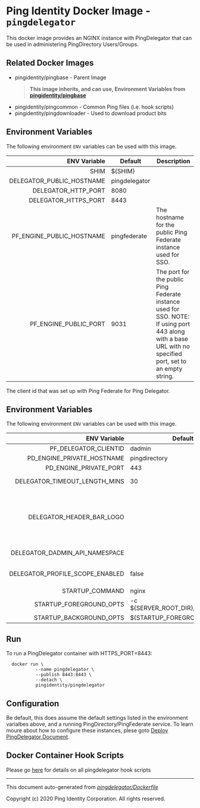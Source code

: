 
# Ping Identity Docker Image - `pingdelegator`

This docker image provides an NGINX instance with PingDelegator
that can be used in administering PingDirectory Users/Groups.

## Related Docker Images
- pingidentity/pingbase - Parent Image
	>**This image inherits, and can use, Environment Variables from [pingidentity/pingbase](https://pingidentity-devops.gitbook.io/devops/dockerimagesref/pingbase)**
- pingidentity/pingcommon - Common Ping files (i.e. hook scripts)
- pingidentity/pingdownloader - Used to download product bits

## Environment Variables
The following environment `ENV` variables can be used with 
this image. 

| ENV Variable  | Default     | Description
| ------------: | ----------- | ---------------------------------
| SHIM  | ${SHIM}  | 
| DELEGATOR_PUBLIC_HOSTNAME  | pingdelegator  | 
| DELEGATOR_HTTP_PORT  | 8080  | 
| DELEGATOR_HTTPS_PORT  | 8443  | 
| PF_ENGINE_PUBLIC_HOSTNAME  | pingfederate  | The hostname for the public Ping Federate instance used for SSO. 
| PF_ENGINE_PUBLIC_PORT  | 9031  | The port for the public Ping Federate instance used for SSO. NOTE: If using port 443 along with a base URL with no specified port, set to an empty string. 
The client id that was set up with Ping Federate for Ping Delegator.
## Environment Variables
The following environment `ENV` variables can be used with 
this image. 

| ENV Variable  | Default     | Description
| ------------: | ----------- | ---------------------------------
| PF_DELEGATOR_CLIENTID  | dadmin  | 
| PD_ENGINE_PRIVATE_HOSTNAME  | pingdirectory  | The hostname for the DS instance the app will be interfacing with. 
| PD_ENGINE_PRIVATE_PORT  | 443  | The HTTPS port for the DS instance the app will be interfacing with. 
| DELEGATOR_TIMEOUT_LENGTH_MINS  | 30  | The length of time (in minutes) until the session will require a new login attempt 
| DELEGATOR_HEADER_BAR_LOGO  |   | The filename used as the logo in the header bar, relative to this application's build directory. Note about logos: The size of the image will be scaled down to fit 22px of height and a max-width of 150px. For best results, it is advised to make the image close to this height and width ratio as well as to crop out any blank spacing around the logo to maximize its presentation. e.g. '${SERVER_ROOT_DIR}/html/delegator/images/my_company_logo.png' 
| DELEGATOR_DADMIN_API_NAMESPACE  |   | The namespace for the Delegated Admin API on the DS instance. In most cases, this does not need to be set here. e.g. 'dadmin/v2' 
| DELEGATOR_PROFILE_SCOPE_ENABLED  | false  | Set to true if the "profile" scope is supported for the Delegated Admin OIDC client on PingFederate and you wish to use it to show the current user's name in the navigation. 
| STARTUP_COMMAND  | nginx  | 
| STARTUP_FOREGROUND_OPTS  | -c ${SERVER_ROOT_DIR}/etc/nginx.conf  | 
| STARTUP_BACKGROUND_OPTS  | ${STARTUP_FOREGROUND_OPTS}  | 
## Run
To run a PingDelegator container with HTTPS_PORT=8443:

```shell
  docker run \
           --name pingdelegator \
           --publish 8443:8443 \
           --detach \
           pingidentity/pingdelegator
```

## Configuration
Be default, this does assume the default settings listed in the environment varialbes
above, and a running PingDirectory/PingFederate service.  To learn moure about how to
configure these instances, plese goto
[Deploy PingDelegator Document](deployPingDelegator.md).
## Docker Container Hook Scripts
Please go [here](https://github.com/pingidentity/pingidentity-devops-getting-started/tree/master/docs/docker-images/pingdelegator/hooks/README.md) for details on all pingdelegator hook scripts

---
This document auto-generated from _[pingdelegator/Dockerfile](https://github.com/pingidentity/pingidentity-docker-builds/blob/master/pingdelegator/Dockerfile)_

Copyright (c) 2020 Ping Identity Corporation. All rights reserved.
